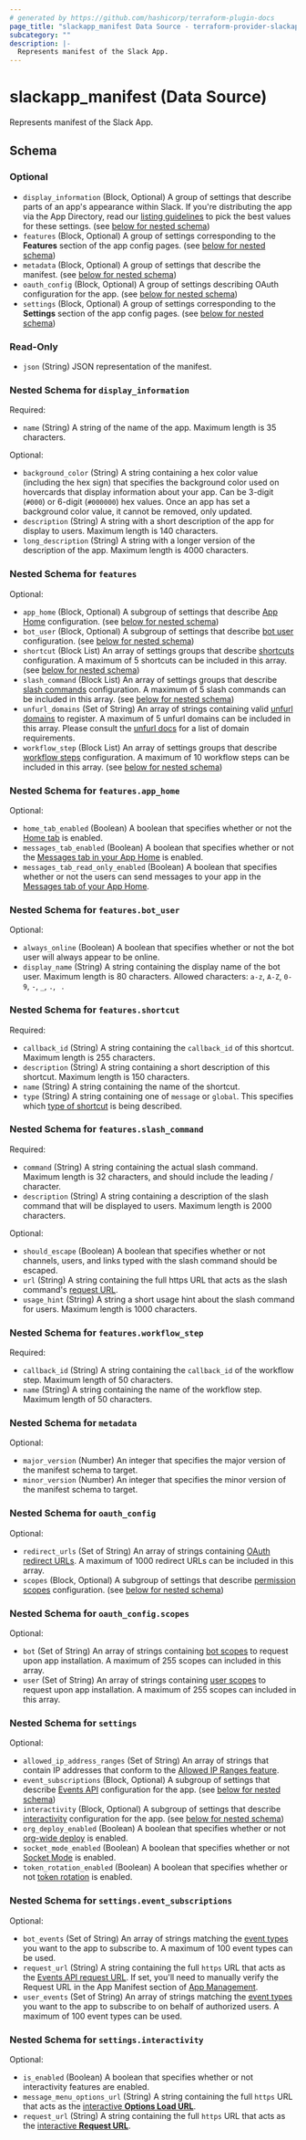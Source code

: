 ```yaml
---
# generated by https://github.com/hashicorp/terraform-plugin-docs
page_title: "slackapp_manifest Data Source - terraform-provider-slackapp"
subcategory: ""
description: |-
  Represents manifest of the Slack App.
---
```


# slackapp_manifest (Data Source)

Represents manifest of the Slack App.

<!-- schema generated by tfplugindocs -->

## Schema

### Optional

- `display_information` (Block, Optional) A group of settings that describe parts of an app's appearance within Slack. If you're distributing the app via the App Directory, read our [listing guidelines](https://api.slack.com/start/distributing/guidelines#listing) to pick the best values for these settings. (see [below for nested schema](#nestedblock--display_information))
- `features` (Block, Optional) A group of settings corresponding to the **Features** section of the app config pages. (see [below for nested schema](#nestedblock--features))
- `metadata` (Block, Optional) A group of settings that describe the manifest. (see [below for nested schema](#nestedblock--metadata))
- `oauth_config` (Block, Optional) A group of settings describing OAuth configuration for the app. (see [below for nested schema](#nestedblock--oauth_config))
- `settings` (Block, Optional) A group of settings corresponding to the **Settings** section of the app config pages. (see [below for nested schema](#nestedblock--settings))

### Read-Only

- `json` (String) JSON representation of the manifest.

<a id="nestedblock--display_information"></a>

### Nested Schema for `display_information`

Required:

- `name` (String) A string of the name of the app. Maximum length is 35 characters.

Optional:

- `background_color` (String) A string containing a hex color value (including the hex sign) that specifies the background color used on hovercards that display information about your app. Can be 3-digit (`#000`) or 6-digit (`#000000`) hex values. Once an app has set a background color value, it cannot be removed, only updated.
- `description` (String) A string with a short description of the app for display to users. Maximum length is 140 characters.
- `long_description` (String) A string with a longer version of the description of the app. Maximum length is 4000 characters.

<a id="nestedblock--features"></a>

### Nested Schema for `features`

Optional:

- `app_home` (Block, Optional) A subgroup of settings that describe [App Home](https://api.slack.com/surfaces/tabs) configuration. (see [below for nested schema](#nestedblock--features--app_home))
- `bot_user` (Block, Optional) A subgroup of settings that describe [bot user](https://api.slack.com/bot-users) configuration. (see [below for nested schema](#nestedblock--features--bot_user))
- `shortcut` (Block List) An array of settings groups that describe [shortcuts](https://api.slack.com/interactivity/shortcuts) configuration. A maximum of 5 shortcuts can be included in this array. (see [below for nested schema](#nestedblock--features--shortcut))
- `slash_command` (Block List) An array of settings groups that describe [slash commands](https://api.slack.com/interactivity/slash-commands) configuration. A maximum of 5 slash commands can be included in this array. (see [below for nested schema](#nestedblock--features--slash_command))
- `unfurl_domains` (Set of String) An array of strings containing valid [unfurl domains](https://api.slack.com/reference/messaging/link-unfurling#configuring_domains) to register. A maximum of 5 unfurl domains can be included in this array. Please consult the [unfurl docs](https://api.slack.com/reference/messaging/link-unfurling#configuring_domains) for a list of domain requirements.
- `workflow_step` (Block List) An array of settings groups that describe [workflow steps](https://api.slack.com/workflows/steps) configuration. A maximum of 10 workflow steps can be included in this array. (see [below for nested schema](#nestedblock--features--workflow_step))

<a id="nestedblock--features--app_home"></a>

### Nested Schema for `features.app_home`

Optional:

- `home_tab_enabled` (Boolean) A boolean that specifies whether or not the [Home tab](https://api.slack.com/surfaces/tabs) is enabled.
- `messages_tab_enabled` (Boolean) A boolean that specifies whether or not the [Messages tab in your App Home](https://api.slack.com/surfaces/tabs) is enabled.
- `messages_tab_read_only_enabled` (Boolean) A boolean that specifies whether or not the users can send messages to your app in the [Messages tab of your App Home](https://api.slack.com/surfaces/tabs).

<a id="nestedblock--features--bot_user"></a>

### Nested Schema for `features.bot_user`

Optional:

- `always_online` (Boolean) A boolean that specifies whether or not the bot user will always appear to be online.
- `display_name` (String) A string containing the display name of the bot user. Maximum length is 80 characters. Allowed characters: `a-z`, `A-Z`, `0-9`, `-`, `_`, `.`, ` `.

<a id="nestedblock--features--shortcut"></a>

### Nested Schema for `features.shortcut`

Required:

- `callback_id` (String) A string containing the `callback_id` of this shortcut. Maximum length is 255 characters.
- `description` (String) A string containing a short description of this shortcut. Maximum length is 150 characters.
- `name` (String) A string containing the name of the shortcut.
- `type` (String) A string containing one of `message` or `global`. This specifies which [type of shortcut](https://api.slack.com/interactivity/shortcuts) is being described.

<a id="nestedblock--features--slash_command"></a>

### Nested Schema for `features.slash_command`

Required:

- `command` (String) A string containing the actual slash command. Maximum length is 32 characters, and should include the leading / character.
- `description` (String) A string containing a description of the slash command that will be displayed to users. Maximum length is 2000 characters.

Optional:

- `should_escape` (Boolean) A boolean that specifies whether or not channels, users, and links typed with the slash command should be escaped.
- `url` (String) A string containing the full https URL that acts as the slash command's [request URL](https://api.slack.com/interactivity/slash-commands#creating_commands).
- `usage_hint` (String) A string a short usage hint about the slash command for users. Maximum length is 1000 characters.

<a id="nestedblock--features--workflow_step"></a>

### Nested Schema for `features.workflow_step`

Required:

- `callback_id` (String) A string containing the `callback_id` of the workflow step. Maximum length of 50 characters.
- `name` (String) A string containing the name of the workflow step. Maximum length of 50 characters.

<a id="nestedblock--metadata"></a>

### Nested Schema for `metadata`

Optional:

- `major_version` (Number) An integer that specifies the major version of the manifest schema to target.
- `minor_version` (Number) An integer that specifies the minor version of the manifest schema to target.

<a id="nestedblock--oauth_config"></a>

### Nested Schema for `oauth_config`

Optional:

- `redirect_urls` (Set of String) An array of strings containing [OAuth redirect URLs](https://api.slack.com/authentication/oauth-v2#asking). A maximum of 1000 redirect URLs can be included in this array.
- `scopes` (Block, Optional) A subgroup of settings that describe [permission scopes](https://api.slack.com/scopes) configuration. (see [below for nested schema](#nestedblock--oauth_config--scopes))

<a id="nestedblock--oauth_config--scopes"></a>

### Nested Schema for `oauth_config.scopes`

Optional:

- `bot` (Set of String) An array of strings containing [bot scopes](https://api.slack.com/scopes) to request upon app installation. A maximum of 255 scopes can included in this array.
- `user` (Set of String) An array of strings containing [user scopes](https://api.slack.com/scopes) to request upon app installation. A maximum of 255 scopes can included in this array.

<a id="nestedblock--settings"></a>

### Nested Schema for `settings`

Optional:

- `allowed_ip_address_ranges` (Set of String) An array of strings that contain IP addresses that conform to the [Allowed IP Ranges feature](https://api.slack.com/authentication/best-practices#ip_allowlisting).
- `event_subscriptions` (Block, Optional) A subgroup of settings that describe [Events API](https://api.slack.com/events-api) configuration for the app. (see [below for nested schema](#nestedblock--settings--event_subscriptions))
- `interactivity` (Block, Optional) A subgroup of settings that describe [interactivity](https://api.slack.com/interactivity) configuration for the app. (see [below for nested schema](#nestedblock--settings--interactivity))
- `org_deploy_enabled` (Boolean) A boolean that specifies whether or not [org-wide deploy](https://api.slack.com/enterprise/apps) is enabled.
- `socket_mode_enabled` (Boolean) A boolean that specifies whether or not [Socket Mode](https://api.slack.com/apis/connections/socket) is enabled.
- `token_rotation_enabled` (Boolean) A boolean that specifies whether or not [token rotation](https://api.slack.com/authentication/rotation) is enabled.

<a id="nestedblock--settings--event_subscriptions"></a>

### Nested Schema for `settings.event_subscriptions`

Optional:

- `bot_events` (Set of String) An array of strings matching the [event types](https://api.slack.com/events) you want to the app to subscribe to. A maximum of 100 event types can be used.
- `request_url` (String) A string containing the full `https` URL that acts as the [Events API request URL](https://api.slack.com/events-api#the-events-api__subscribing-to-event-types__events-api-request-urls). If set, you'll need to manually verify the Request URL in the App Manifest section of [App Management](https://app.slack.com/app-settings).
- `user_events` (Set of String) An array of strings matching the [event types](https://api.slack.com/events) you want to the app to subscribe to on behalf of authorized users. A maximum of 100 event types can be used.

<a id="nestedblock--settings--interactivity"></a>

### Nested Schema for `settings.interactivity`

Optional:

- `is_enabled` (Boolean) A boolean that specifies whether or not interactivity features are enabled.
- `message_menu_options_url` (String) A string containing the full `https` URL that acts as the [interactive **Options Load URL**](https://api.slack.com/interactivity/handling#setup).
- `request_url` (String) A string containing the full `https` URL that acts as the [interactive **Request URL**](https://api.slack.com/interactivity/handling#setup).
